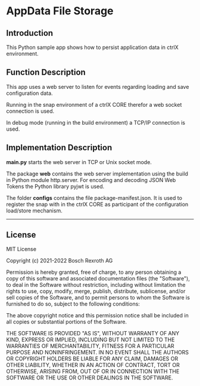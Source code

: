 # AppData File Storage

## Introduction

This Python sample app shows how to persist application data in ctrlX environment. 

## Function Description

This app uses a web server to listen for events regarding loading and save configuration data.

Running in the snap environment of a ctrlX CORE therefor a web socket connection is used.

In debug mode (running in the build environment) a TCP/IP connection is used.

## Implementation Description

__main.py__ starts the web server in TCP or Unix socket mode.

The package __web__  contains the web server implementation using the build in Python module http.server. For encoding and decoding JSON Web Tokens the Python library pyjwt is used.

The folder __configs__ contains the file package-manifest.json. It is used to register the snap with in the ctrlX CORE as participant of the configuration load/store mechanism. 

___

## License

MIT License

Copyright (c) 2021-2022 Bosch Rexroth AG

Permission is hereby granted, free of charge, to any person obtaining a copy
of this software and associated documentation files (the "Software"), to deal
in the Software without restriction, including without limitation the rights
to use, copy, modify, merge, publish, distribute, sublicense, and/or sell
copies of the Software, and to permit persons to whom the Software is
furnished to do so, subject to the following conditions:

The above copyright notice and this permission notice shall be included in all
copies or substantial portions of the Software.

THE SOFTWARE IS PROVIDED "AS IS", WITHOUT WARRANTY OF ANY KIND, EXPRESS OR
IMPLIED, INCLUDING BUT NOT LIMITED TO THE WARRANTIES OF MERCHANTABILITY,
FITNESS FOR A PARTICULAR PURPOSE AND NONINFRINGEMENT. IN NO EVENT SHALL THE
AUTHORS OR COPYRIGHT HOLDERS BE LIABLE FOR ANY CLAIM, DAMAGES OR OTHER
LIABILITY, WHETHER IN AN ACTION OF CONTRACT, TORT OR OTHERWISE, ARISING FROM,
OUT OF OR IN CONNECTION WITH THE SOFTWARE OR THE USE OR OTHER DEALINGS IN THE
SOFTWARE.